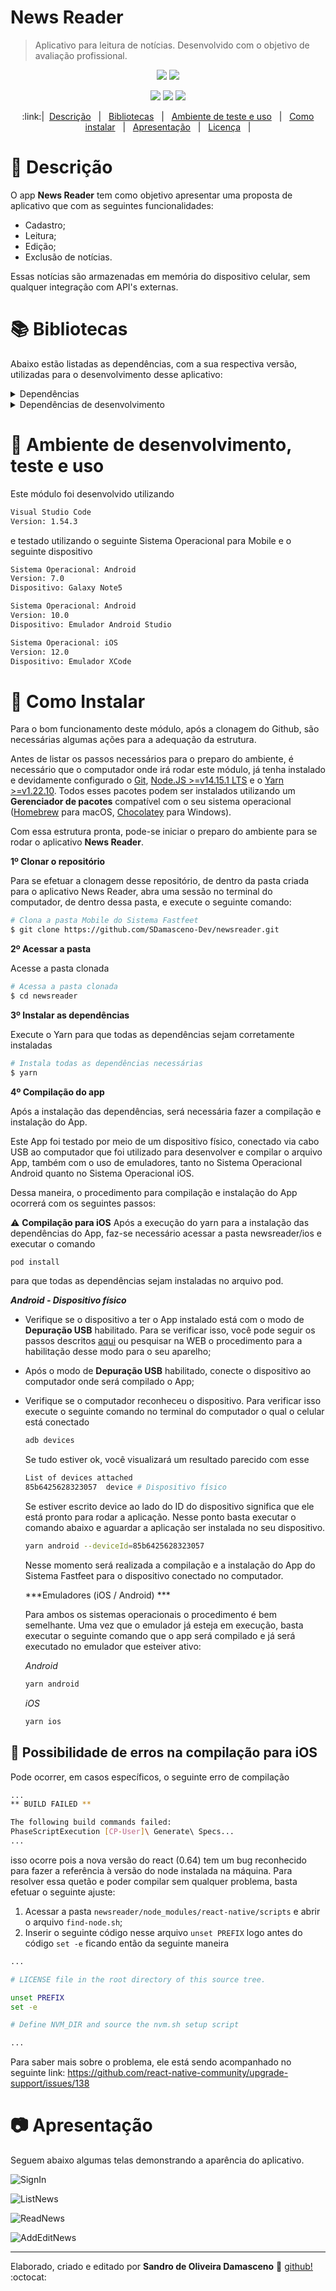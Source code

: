 # News Reader
> Aplicativo para leitura de notícias. Desenvolvido com o objetivo de avaliação profissional.

<p align="center" target="_blank">
  <img src="https://img.shields.io/badge/React-17.0.1-purple?style=plastic&logo=React">
  <img src="https://img.shields.io/badge/React%20Native-0.64.0-blue?style=plastic&logo=React">
</p>
<p align="center" target="_blank">
  <img src="https://img.shields.io/badge/Javascript%20Tests-passed-%2331C453?style=plastic&logo=github">
  <img src="https://img.shields.io/badge/Android%20build-passed-%2331C453?style=plastic&logo=github">
  <img src="https://img.shields.io/badge/iOS%20build-passed-%2331C453?style=plastic&logo=github">
</p>

<p align="center" target="_blank">
:link:| &nbsp;<a href="#page_with_curl-Descrição" target="_blank">Descrição</a> &nbsp;  | &nbsp; <a href="#books-Bibliotecas">Bibliotecas</a> &nbsp; | &nbsp; <a href="#shell-ambiente-de-desenvolvimento-teste-e-uso">Ambiente de teste e uso</a> &nbsp; | &nbsp; <a href="#floppy_disk-Como-Instalar">Como instalar</a> &nbsp; | &nbsp; <a href="#camera-Apresentação">Apresentação</a> &nbsp; | &nbsp; <a href="https://github.com/SDamasceno-Dev/newsreader/blob/main/LICENSE.md">Licença</a> &nbsp; |
</p>

# :page_with_curl: Descrição
O app **News Reader** tem como objetivo apresentar uma proposta de aplicativo que com as seguintes funcionalidades: 
- Cadastro;
- Leitura;
- Edição;
- Exclusão de notícias.

Essas notícias são armazenadas em memória do dispositivo celular, sem qualquer integração com API's externas.


# :books: Bibliotecas
Abaixo estão listadas as dependências, com a sua respectiva versão, utilizadas para o desenvolvimento desse aplicativo:

<details><summary>Dependências</summary>
  <ul>
    <li><a href="https://www.npmjs.com/package/@react-native-community/masked-view">@react-native-community/masked-view</a> [^0.1.10]</li>
    <li><a href="https://www.npmjs.com/package/@react-navigation/bottom-tabs">@react-navigation/bottom-tabs</a> [^5.11.8]</li>
    <li><a href="https://www.npmjs.com/package/@react-navigation/native">@react-navigation/native</a> [^5.9.3]</li>
    <li><a href="https://www.npmjs.com/package/@react-navigation/stack">@react-navigation/stack</a> [^5.14.3]</li>
    <li><a href="https://www.npmjs.com/package/moment">moment</a> [^2.29.1]</li>
    <li><a href="https://www.npmjs.com/package/prop-types">prop-types</a> [^15.7.2]</li>
    <li><a href="https://www.npmjs.com/package/react">react</a> [17.0.1]</li>
    <li><a href="https://www.npmjs.com/package/react-native">react-native</a> [0.64.0]</li>
    <li><a href="https://www.npmjs.com/package/react-native-gesture-handler">react-native-gesture-handler</a> [^1.10.3]</li>
    <li><a href="https://www.npmjs.com/package/react-native-get-random-values">react-native-get-random-values</a> [^1.6.0]</li>
    <li><a href="https://www.npmjs.com/package/react-native-reanimated">react-native-reanimated</a> [^2.0.1]</li>
    <li><a href="https://www.npmjs.com/package/react-native-safe-area-context">react-native-safe-area-context</a> [^3.2.0]</li>
    <li><a href="https://www.npmjs.com/package/react-native-screens">react-native-screens</a> [^2.18.1]</li>
    <li><a href="https://www.npmjs.com/package/react-native-vector-icons">react-native-vector-icons</a> [^8.1.0]</li>
    <li><a href="https://www.npmjs.com/package/styled-components">styled-components</a> [^5.2.1]</li>
    <li><a href="https://www.npmjs.com/package/uuid">uuid</a> [^8.3.2]</li>
  </ul>
</details>

<details><summary>Dependências de desenvolvimento</summary>
  <ul>
  <li><a href="https://www.npmjs.com/package/@babel/core">@babel/core"</a> [^7.12.9]</li>
<li><a href="https://www.npmjs.com/package/@babel/runtime">@babel/runtime"</a> [^7.12.5]</li>
<li><a href="https://www.npmjs.com/package/@react-native-community/eslint-config">@react-native-community/eslint-config</a> [^2.0.0]</li>
<li><a href="https://www.npmjs.com/package/@types/styled-components">@types/styled-components</a> [5.1.6]</li>
<li><a href="https://www.npmjs.com/package/babel-jest">babel-jest</a> [^26.6.3]</li>
<li><a href="https://www.npmjs.com/package/eslint">eslint</a> [7.14.0]</li>
<li><a href="https://www.npmjs.com/package/eslint-config-airbnb">eslint-config-airbnb</a> [^18.2.1]</li>
<li><a href="https://www.npmjs.com/package/eslint-config-prettier">eslint-config-prettier</a> [^8.1.0]</li>
<li><a href="https://www.npmjs.com/package/eslint-plugin-import">eslint-plugin-import</a> [^2.22.1]</li>
<li><a href="https://www.npmjs.com/package/eslint-plugin-jsx-a11y">eslint-plugin-jsx-a11y</a> [^6.4.1]</li>
<li><a href="https://www.npmjs.com/package/eslint-plugin-prettier">eslint-plugin-prettier</a> [^3.3.1]</li>
<li><a href="https://www.npmjs.com/package/eslint-plugin-react">eslint-plugin-react</a> [^7.21.5]</li>
<li><a href="https://www.npmjs.com/package/eslint-plugin-react-hooks">eslint-plugin-react-hooks</a> [^4]</li>
<li><a href="https://www.npmjs.com/package/jest">jest</a> [^26.6.3]</li>
<li><a href="https://www.npmjs.com/package/metro-react-native-babel-preset">metro-react-native-babel-preset</a> [^0.64.0]</li>
<li><a href="https://www.npmjs.com/package/prettier">prettier</a> [^2.2.1]</li>
<li><a href="https://www.npmjs.com/package/react-test-renderer">react-test-renderer</a> [17.0.1]</li>
  </ul>
</details>

# :shell: Ambiente de desenvolvimento, teste e uso

Este módulo foi desenvolvido utilizando

```bash
Visual Studio Code
Version: 1.54.3
```

e testado utilizando o seguinte Sistema Operacional para Mobile e o seguinte dispositivo

```bash
Sistema Operacional: Android
Version: 7.0
Dispositivo: Galaxy Note5

Sistema Operacional: Android
Version: 10.0
Dispositivo: Emulador Android Studio

Sistema Operacional: iOS
Version: 12.0
Dispositivo: Emulador XCode
```

# :floppy_disk: Como Instalar

Para o bom funcionamento deste módulo, após a clonagem do Github, são necessárias algumas ações para a adequação da estrutura.

Antes de listar os passos necessários para o preparo do ambiente, é necessário que o computador onde irá rodar este módulo, já tenha instalado e devidamente configurado o [Git](https://git-scm.com/), [Node.JS >=v14.15.1 LTS](https://nodejs.org/en/) e o [Yarn >=v1.22.10](https://yarnpkg.com/). Todos esses pacotes podem ser instalados utilizando um **Gerenciador de pacotes** compatível com o seu sistema operacional ([Homebrew](https://brew.sh/) para macOS, [Chocolatey](https://chocolatey.org/) para Windows).

Com essa estrutura pronta, pode-se iniciar o preparo do ambiente para se rodar o aplicativo **News Reader**.

**1º Clonar o repositório**

Para se efetuar a clonagem desse repositório, de dentro da pasta  criada para o aplicativo News Reader, abra uma sessão no terminal do computador, de dentro dessa pasta, e execute o seguinte comando:

```bash
# Clona a pasta Mobile do Sistema Fastfeet
$ git clone https://github.com/SDamasceno-Dev/newsreader.git
```

**2º Acessar a pasta**

Acesse a pasta clonada

```bash
# Acessa a pasta clonada
$ cd newsreader
```

**3º Instalar as dependências**

Execute o Yarn para que todas as dependências sejam corretamente instaladas

```bash
# Instala todas as dependências necessárias
$ yarn
```

**4º Compilação do app**

Após a instalação das dependências, será necessária fazer a compilação e instalação do App.

Este App foi testado por meio de um dispositivo físico, conectado via cabo USB ao computador que foi utilizado para desenvolver e compilar o arquivo App, também com o uso de emuladores, tanto no Sistema Operacional Android quanto no Sistema Operacional iOS.

Dessa maneira, o procedimento para compilação e instalação do App ocorrerá com os seguintes passos:

:warning: **Compilação para iOS**
Após a execução do yarn para a instalação das dependências do App, faz-se necessário acessar a pasta newsreader/ios e executar o comando
```bash
pod install
```
para que todas as dependências sejam instaladas no arquivo pod.

***Android - Dispositivo físico***

* Verifique se o dispositivo a ter o App instalado está com o modo de **Depuração USB** habilitado. Para se verificar isso, você pode seguir os passos descritos [aqui](https://react-native.rocketseat.dev/usb/android) ou pesquisar na WEB o procedimento para a habilitação desse modo para o seu aparelho;
* Após o modo de **Depuração USB** habilitado, conecte o dispositivo ao computador onde será compilado o App;
* Verifique se o computador reconheceu o dispositivo. Para verificar isso execute o seguinte comando no terminal do computador o qual o celular está conectado
  ```bash
  adb devices
  ```
  Se tudo estiver ok, você visualizará um resultado parecido com esse

  ```bash
  List of devices attached
  85b6425628323057	device # Dispositivo físico
  ```

  Se estiver escrito device ao lado do ID do dispositivo significa que ele está pronto para rodar a aplicação. Nesse ponto basta executar o comando abaixo e aguardar a aplicação ser instalada no seu dispositivo.

  ```bash
  yarn android --deviceId=85b6425628323057
  ```

  Nesse momento será realizada a compilação e a instalação do App do Sistema Fastfeet para o dispositivo conectado no computador.

  ***Emuladores (iOS / Android) ***

  Para ambos os sistemas operacionais o procedimento é bem semelhante. Uma vez que o emulador já esteja em execução, basta executar o seguinte comando que o app será compilado e já será executado no emulador que esteiver ativo:

  *Android*
  ```bash
  yarn android
  ```

  *iOS*
  ```bash
  yarn ios
  ```

## :rotating_light: Possibilidade de erros na compilação para iOS
Pode ocorrer, em casos específicos, o seguinte erro de compilação
```bash
...
** BUILD FAILED **

The following build commands failed:
PhaseScriptExecution [CP-User]\ Generate\ Specs...
...
```
isso ocorre pois a nova versão do react (0.64) tem um bug reconhecido para fazer a referência à versão do node instalada na máquina. Para resolver essa quetão e poder compilar sem qualquer problema, basta efetuar o seguinte ajuste:

1. Acessar a pasta `newsreader/node_modules/react-native/scripts` e abrir o arquivo `find-node.sh`;
2. Inserir o seguinte código nesse arquivo `unset PREFIX` logo antes do código `set -e` ficando então da seguinte maneira
```bash
...

# LICENSE file in the root directory of this source tree.

unset PREFIX
set -e

# Define NVM_DIR and source the nvm.sh setup script

...
```

Para saber mais sobre o problema, ele está sendo acompanhado no seguinte link: https://github.com/react-native-community/upgrade-support/issues/138

# :camera: Apresentação

Seguem abaixo algumas telas demonstrando a aparência do aplicativo.

![SignIn](https://user-images.githubusercontent.com/58818002/113037047-5e9fef00-916b-11eb-8ae5-fdd674e1f521.png)

![ListNews](https://user-images.githubusercontent.com/58818002/113037100-6bbcde00-916b-11eb-84a5-0c8b2cb03421.png)

![ReadNews](https://user-images.githubusercontent.com/58818002/113037147-78413680-916b-11eb-8c1d-9668229d8fc7.png)

![AddEditNews](https://user-images.githubusercontent.com/58818002/113037196-868f5280-916b-11eb-806e-f6aa304f9ce4.png)

  ---
Elaborado, criado e editado por **Sandro de Oliveira Damasceno** :space_invader:   [github!](https://github.com/SDamasceno-Dev) :octocat:
